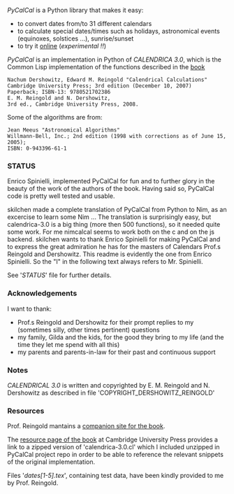 *PyCalCal* is a Python library that makes it easy:

*   to convert dates from/to 31 different calendars
*   to calculate special dates/times such as holidays, astronomical events
    (equinoxes, solstices ...), sunrise/sunset
*   to try it [online][PyCalCalOnline] (_experimental !!_)

*PyCalCal* is an implementation in Python of _CALENDRICA 3.0_, which is the
 Common Lisp implementation of the functions described in the [book][CalCalBook]

    Nachum Dershowitz, Edward M. Reingold "Calendrical Calculations"
    Cambridge University Press; 3rd edition (December 10, 2007)
    Paperback; ISBN-13: 9780521702386
    E. M. Reingold and N. Dershowitz,
    3rd ed., Cambridge University Press, 2008.

Some of the algorithms are from:

    Jean Meeus "Astronomical Algorithms"
    Willmann-Bell, Inc.; 2nd edition (1998 with corrections as of June 15, 2005);
    ISBN: 0-943396-61-1


### STATUS ###
Enrico Spinielli, implemented PyCalCal for fun and to further glory in the
beauty of the work of the authors of the book.
Having said so, PyCalCal code is pretty well tested and usable.

skilchen made a complete translation of PyCalCal from Python to Nim,
as an excercise to learn some Nim ... The translation is surprisingly
easy, but calendrica-3.0 is a big thing (more then 500 functions), 
so it needed quite some work.
For me nimcalcal seems to work both on the c and on the js backend.
skilchen wants to thank Enrico Spinielli for making PyCalCal and to express the
great admiration he has for the masters of Calendars Prof.s Reingold and Dershowitz.
This readme is evidently the one from Enrico Spinielli. So the "I" in the following
text always refers to Mr. Spinielli.

See '_STATUS_' file for further details.

### Acknowledgements ###
I want to thank:

* Prof.s Reingold and Dershowitz for their prompt replies to my (sometimes
  silly, other times pertinent) questions
* my family, Gilda and the kids, for the good they bring to my life (and the
  time they let me spend with all this)
* my parents and parents-in-law for their past and continuous support

### Notes ###
_CALENDRICAL 3.0_ is written and copyrighted by E. M. Reingold and
N. Dershowitz as described in file 'COPYRIGHT\_DERSHOWITZ_REINGOLD'

### Resources ###
Prof. Reingold mantains a [companion site for the book][BookCompanionSite].

The [resource page of the book][BookResPage] at Cambridge University Press
provides a link to a zipped version of 'calendrica-3.0.cl' which I included
unzipped in PyCalCal project repo in order to be able to reference the relevant
snippets of the original implementation.

Files '_dates[1-5].tex_', containing test data, have been kindly provided to me
by Prof. Reingold.


[CalCalBook]: http://www.cambridge.org/ch/academic/subjects/computer-science/computing-general-interest/calendrical-calculations-3rd-edition "Calendrical Calculations"
[BookResPage]: http://www.cambridge.org/ch/academic/subjects/computer-science/computing-general-interest/calendrical-calculations-3rd-edition#resources "Calendrical Calculations's resource page at Cambridge University Press"
[C3Zip]: http://www.cambridge.org/download_file/202891 "Zip file of Calendrica 3.0 source at Cambridge University Press"
[PyCalCalOnline]: http://calendrica.appspot.com "PyCalCal online application"
[BookCompanionSite]: http://emr.cs.iit.edu/home/reingold/calendar-book/third-edition/index.html "Calendrical Calculations' book companion site"

